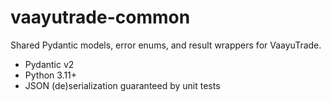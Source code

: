 # vaayutrade-common

Shared Pydantic models, error enums, and result wrappers for VaayuTrade.

- Pydantic v2
- Python 3.11+
- JSON (de)serialization guaranteed by unit tests
